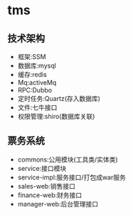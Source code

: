 # tms
## 技术架构
- 框架:SSM
- 数据库:mysql
- 缓存:redis
- Mq:activeMq
- RPC:Dubbo
- 定时任务:Quartz(存入数据库)
- 文件:七牛接口
- 权限管理:shiro(数据库关联)

## 票务系统
- commons:公用模块(工具类/实体类)
- service:接口模块
- service-impl:服务接口/打包成war服务
- sales-web:销售接口
- finance-web:财务接口
- manager-web:后台管理接口
